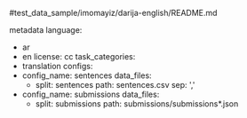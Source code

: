 #test_data_sample/imomayiz/darija-english/README.md

metadata
language:
  - ar
  - en
license: cc
task_categories:
  - translation
configs:
  - config_name: sentences
    data_files:
      - split: sentences
        path: sentences.csv
    sep: ','
  - config_name: submissions
    data_files:
      - split: submissions
        path: submissions/submissions*.json